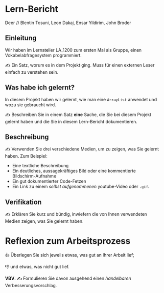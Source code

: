 # Lern-Bericht
Deer // Blentin Tosuni, Leon Dakaj, Ensar Yildirim, John Broder

## Einleitung

Wir haben im Lernatelier LA_1200 zum ersten Mal als Gruppe, einen Vokabelabfragesystem programmiert.

✍️ Ein Satz, worum es in dem Projekt ging. Muss für einen externen Leser einfach zu verstehen sein.

## Was habe ich gelernt?

In diesem Projekt haben wir gelernt, wie man eine ```ArrayList``` anwendet und wozu sie gebraucht wird.

✍️ Beschreiben Sie in einem Satz **eine** Sache, die Sie bei diesem Projekt gelernt haben und die Sie in diesem Lern-Bericht dokumentieren.

## Beschreibung






✍️ Verwenden Sie drei verschiedene Medien, um zu zeigen, was Sie gelernt haben. Zum Beispiel:

* Eine textliche Beschreibung
* Ein deutliches, aussagekräftiges Bild oder eine kommentierte Bildschirm-Aufnahme
* Ein gut dokumentierter Code-Fetzen
* Ein Link zu einem *selbst aufgenommenen* youtube-Video oder `.gif`.

## Verifikation

✍️ Erklären Sie kurz und bündig, inwiefern die von Ihnen verwendeten Medien zeigen, was Sie gelernt haben.

# Reflexion zum Arbeitsprozess

👍 Überlegen Sie sich jeweils etwas, was gut an Ihrer Arbeit lief; 

👎 und etwas, was nicht gut lief.

**VBV**: ✍️ Formulieren Sie davon ausgehend einen *handelbaren* Verbesserungsvorschlag.
